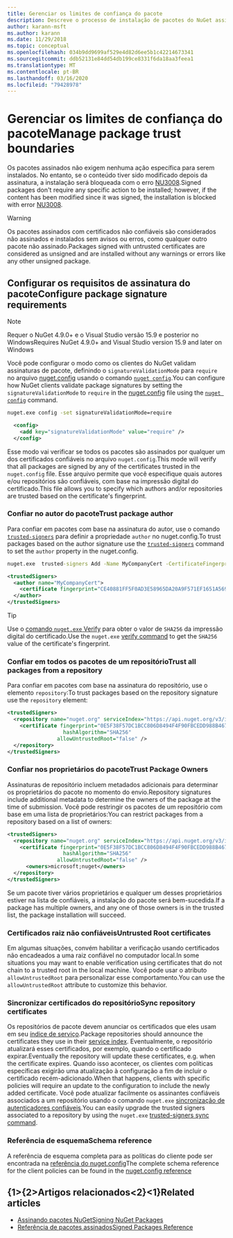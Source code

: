 ```yaml
---
title: Gerenciar os limites de confiança do pacote
description: Descreve o processo de instalação de pacotes do NuGet assinados e de definição das configurações de confiança de assinatura de pacotes.
author: karann-msft
ms.author: karann
ms.date: 11/29/2018
ms.topic: conceptual
ms.openlocfilehash: 034b9dd9699af529e4d82d6ee5b1c42214673341
ms.sourcegitcommit: ddb52131e84dd54db199ce8331f6da18aa3feea1
ms.translationtype: MT
ms.contentlocale: pt-BR
ms.lasthandoff: 03/16/2020
ms.locfileid: "79428978"
---
```

# <a name="manage-package-trust-boundaries"></a><span data-ttu-id="a495e-103">Gerenciar os limites de confiança do pacote</span><span class="sxs-lookup"><span data-stu-id="a495e-103">Manage package trust boundaries</span></span>

<span data-ttu-id="a495e-104">Os pacotes assinados não exigem nenhuma ação específica para serem instalados. No entanto, se o conteúdo tiver sido modificado depois da assinatura, a instalação será bloqueada com o erro [NU3008](../reference/errors-and-warnings/NU3008.md).</span><span class="sxs-lookup"><span data-stu-id="a495e-104">Signed packages don't require any specific action to be installed; however, if the content has been modified since it was signed, the installation is blocked with error [NU3008](../reference/errors-and-warnings/NU3008.md).</span></span>

> [!Warning]
> <span data-ttu-id="a495e-105">Os pacotes assinados com certificados não confiáveis são considerados não assinados e instalados sem avisos ou erros, como qualquer outro pacote não assinado.</span><span class="sxs-lookup"><span data-stu-id="a495e-105">Packages signed with untrusted certificates are considered as unsigned and are installed without any warnings or errors like any other unsigned package.</span></span>

## <a name="configure-package-signature-requirements"></a><span data-ttu-id="a495e-106">Configurar os requisitos de assinatura do pacote</span><span class="sxs-lookup"><span data-stu-id="a495e-106">Configure package signature requirements</span></span>

> [!Note]
> <span data-ttu-id="a495e-107">Requer o NuGet 4.9.0+ e o Visual Studio versão 15.9 e posterior no Windows</span><span class="sxs-lookup"><span data-stu-id="a495e-107">Requires NuGet 4.9.0+ and Visual Studio version 15.9 and later on Windows</span></span>

<span data-ttu-id="a495e-108">Você pode configurar o modo como os clientes do NuGet validam assinaturas de pacote, definindo o `signatureValidationMode` para `require` no arquivo [nuget.config](../reference/nuget-config-file.md) usando o comando [`nuget config`](../reference/cli-reference/cli-ref-config.md).</span><span class="sxs-lookup"><span data-stu-id="a495e-108">You can configure how NuGet clients validate package signatures by setting the `signatureValidationMode` to `require` in the [nuget.config](../reference/nuget-config-file.md) file using the [`nuget config`](../reference/cli-reference/cli-ref-config.md) command.</span></span>

```cmd
nuget.exe config -set signatureValidationMode=require
```

```xml
  <config>
    <add key="signatureValidationMode" value="require" />
  </config>
```

<span data-ttu-id="a495e-109">Esse modo vai verificar se todos os pacotes são assinados por qualquer um dos certificados confiáveis no arquivo `nuget.config`.</span><span class="sxs-lookup"><span data-stu-id="a495e-109">This mode will verify that all packages are signed by any of the certificates trusted in the `nuget.config` file.</span></span> <span data-ttu-id="a495e-110">Esse arquivo permite que você especifique quais autores e/ou repositórios são confiáveis, com base na impressão digital do certificado.</span><span class="sxs-lookup"><span data-stu-id="a495e-110">This file allows you to specify which authors and/or repositories are trusted based on the certificate's fingerprint.</span></span>

### <a name="trust-package-author"></a><span data-ttu-id="a495e-111">Confiar no autor do pacote</span><span class="sxs-lookup"><span data-stu-id="a495e-111">Trust package author</span></span>

<span data-ttu-id="a495e-112">Para confiar em pacotes com base na assinatura do autor, use o comando [`trusted-signers`](../reference/cli-reference/cli-ref-trusted-signers.md) para definir a propriedade `author` no nuget.config.</span><span class="sxs-lookup"><span data-stu-id="a495e-112">To trust packages based on the author signature use the [`trusted-signers`](../reference/cli-reference/cli-ref-trusted-signers.md) command to set the `author` property in the nuget.config.</span></span>

```cmd
nuget.exe  trusted-signers Add -Name MyCompanyCert -CertificateFingerprint CE40881FF5F0AD3E58965DA20A9F571EF1651A56933748E1BF1C99E537C4E039 -FingerprintAlgorithm SHA256
```

```xml
<trustedSigners>
  <author name="MyCompanyCert">
    <certificate fingerprint="CE40881FF5F0AD3E58965DA20A9F571EF1651A56933748E1BF1C99E537C4E039" hashAlgorithm="SHA256" allowUntrustedRoot="false" />
  </author>
</trustedSigners>
```

>[!TIP]
><span data-ttu-id="a495e-113">Use o [comando `nuget.exe` Verify](../reference/cli-reference/cli-ref-verify.md) para obter o valor de `SHA256` da impressão digital do certificado.</span><span class="sxs-lookup"><span data-stu-id="a495e-113">Use the `nuget.exe` [verify command](../reference/cli-reference/cli-ref-verify.md) to get the `SHA256` value of the certificate's fingerprint.</span></span>


### <a name="trust-all-packages-from-a-repository"></a><span data-ttu-id="a495e-114">Confiar em todos os pacotes de um repositório</span><span class="sxs-lookup"><span data-stu-id="a495e-114">Trust all packages from a repository</span></span>

<span data-ttu-id="a495e-115">Para confiar em pacotes com base na assinatura do repositório, use o elemento `repository`:</span><span class="sxs-lookup"><span data-stu-id="a495e-115">To trust packages based on the repository signature use the `repository` element:</span></span>

```xml
<trustedSigners>  
  <repository name="nuget.org" serviceIndex="https://api.nuget.org/v3/index.json">
    <certificate fingerprint="0E5F38F57DC1BCC806D8494F4F90FBCEDD988B4676070...." 
                  hashAlgorithm="SHA256" 
                allowUntrustedRoot="false" />
  </repository>
</trustedSigners>
```

### <a name="trust-package-owners"></a><span data-ttu-id="a495e-116">Confiar nos proprietários do pacote</span><span class="sxs-lookup"><span data-stu-id="a495e-116">Trust Package Owners</span></span>

<span data-ttu-id="a495e-117">Assinaturas de repositório incluem metadados adicionais para determinar os proprietários do pacote no momento do envio.</span><span class="sxs-lookup"><span data-stu-id="a495e-117">Repository signatures include additional metadata to determine the owners of the package at the time of submission.</span></span> <span data-ttu-id="a495e-118">Você pode restringir os pacotes de um repositório com base em uma lista de proprietários:</span><span class="sxs-lookup"><span data-stu-id="a495e-118">You can restrict packages from a repository based on a list of owners:</span></span>

```xml
<trustedSigners>  
  <repository name="nuget.org" serviceIndex="https://api.nuget.org/v3/index.json">
    <certificate fingerprint="0E5F38F57DC1BCC806D8494F4F90FBCEDD988B4676070...." 
                  hashAlgorithm="SHA256" 
                allowUntrustedRoot="false" />
      <owners>microsoft;nuget</owners>
  </repository>
</trustedSigners>
```

<span data-ttu-id="a495e-119">Se um pacote tiver vários proprietários e qualquer um desses proprietários estiver na lista de confiáveis, a instalação do pacote será bem-sucedida.</span><span class="sxs-lookup"><span data-stu-id="a495e-119">If a package has multiple owners, and any one of those owners is in the trusted list, the package installation will succeed.</span></span>

### <a name="untrusted-root-certificates"></a><span data-ttu-id="a495e-120">Certificados raiz não confiáveis</span><span class="sxs-lookup"><span data-stu-id="a495e-120">Untrusted Root certificates</span></span>

<span data-ttu-id="a495e-121">Em algumas situações, convém habilitar a verificação usando certificados não encadeados a uma raiz confiável no computador local.</span><span class="sxs-lookup"><span data-stu-id="a495e-121">In some situations you may want to enable verification using certificates that do not chain to a trusted root in the local machine.</span></span> <span data-ttu-id="a495e-122">Você pode usar o atributo `allowUntrustedRoot` para personalizar esse comportamento.</span><span class="sxs-lookup"><span data-stu-id="a495e-122">You can use the `allowUntrustedRoot` attribute to customize this behavior.</span></span>

### <a name="sync-repository-certificates"></a><span data-ttu-id="a495e-123">Sincronizar certificados do repositório</span><span class="sxs-lookup"><span data-stu-id="a495e-123">Sync repository certificates</span></span>

<span data-ttu-id="a495e-124">Os repositórios de pacote devem anunciar os certificados que eles usam em seu [índice de serviço](../api/service-index.md).</span><span class="sxs-lookup"><span data-stu-id="a495e-124">Package repositories should announce the certificates they use in their [service index](../api/service-index.md).</span></span> <span data-ttu-id="a495e-125">Eventualmente, o repositório atualizará esses certificados, por exemplo, quando o certificado expirar.</span><span class="sxs-lookup"><span data-stu-id="a495e-125">Eventually the repository will update these certificates, e.g. when the certificate expires.</span></span> <span data-ttu-id="a495e-126">Quando isso acontecer, os clientes com políticas específicas exigirão uma atualização à configuração a fim de incluir o certificado recém-adicionado.</span><span class="sxs-lookup"><span data-stu-id="a495e-126">When that happens, clients with specific policies will require an update to the configuration to include the newly added certificate.</span></span> <span data-ttu-id="a495e-127">Você pode atualizar facilmente os assinantes confiáveis associados a um repositório usando o comando `nuget.exe` [sincronização de autenticadores confiáveis](../reference/cli-reference/cli-ref-trusted-signers.md#nuget-trusted-signers-sync--name-name).</span><span class="sxs-lookup"><span data-stu-id="a495e-127">You can easily upgrade the trusted signers associated to a repository by using the `nuget.exe` [trusted-signers sync command](../reference/cli-reference/cli-ref-trusted-signers.md#nuget-trusted-signers-sync--name-name).</span></span>

### <a name="schema-reference"></a><span data-ttu-id="a495e-128">Referência de esquema</span><span class="sxs-lookup"><span data-stu-id="a495e-128">Schema reference</span></span>

<span data-ttu-id="a495e-129">A referência de esquema completa para as políticas do cliente pode ser encontrada na [referência do nuget.config](../reference/nuget-config-file.md#trustedsigners-section)</span><span class="sxs-lookup"><span data-stu-id="a495e-129">The complete schema reference for the client policies can be found in the [nuget.config reference](../reference/nuget-config-file.md#trustedsigners-section)</span></span>

## <a name="related-articles"></a><span data-ttu-id="a495e-130">{1&gt;{2&gt;Artigos relacionados&lt;2}&lt;1}</span><span class="sxs-lookup"><span data-stu-id="a495e-130">Related articles</span></span>

- [<span data-ttu-id="a495e-131">Assinando pacotes NuGet</span><span class="sxs-lookup"><span data-stu-id="a495e-131">Signing NuGet Packages</span></span>](../create-packages/Sign-a-Package.md)
- [<span data-ttu-id="a495e-132">Referência de pacotes assinados</span><span class="sxs-lookup"><span data-stu-id="a495e-132">Signed Packages Reference</span></span>](../reference/Signed-Packages-Reference.md)
